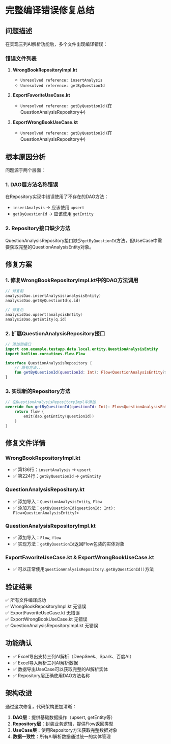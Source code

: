 # 完整编译错误修复总结

## 问题描述
在实现三列AI解析功能后，多个文件出现编译错误：

### 错误文件列表
1. **WrongBookRepositoryImpl.kt**
   - `Unresolved reference: insertAnalysis`
   - `Unresolved reference: getByQuestionId`

2. **ExportFavoriteUseCase.kt**
   - `Unresolved reference: getByQuestionId` (在QuestionAnalysisRepository中)

3. **ExportWrongBookUseCase.kt**
   - `Unresolved reference: getByQuestionId` (在QuestionAnalysisRepository中)

## 根本原因分析
问题源于两个层面：

### 1. DAO层方法名称错误
在Repository实现中错误使用了不存在的DAO方法：
- `insertAnalysis` → 应该使用 `upsert`
- `getByQuestionId` → 应该使用 `getEntity`

### 2. Repository接口缺少方法
QuestionAnalysisRepository接口缺少`getByQuestionId`方法，但UseCase中需要获取完整的QuestionAnalysisEntity对象。

## 修复方案

### 1. 修复WrongBookRepositoryImpl.kt中的DAO方法调用
```kotlin
// 修复前
analysisDao.insertAnalysis(analysisEntity)
analysisDao.getByQuestionId(q.id)

// 修复后
analysisDao.upsert(analysisEntity)
analysisDao.getEntity(q.id)
```

### 2. 扩展QuestionAnalysisRepository接口
```kotlin
// 添加到接口
import com.example.testapp.data.local.entity.QuestionAnalysisEntity
import kotlinx.coroutines.flow.Flow

interface QuestionAnalysisRepository {
    // 原有方法...
    fun getByQuestionId(questionId: Int): Flow<QuestionAnalysisEntity?>  // 新增
}
```

### 3. 实现新的Repository方法
```kotlin
// 在QuestionAnalysisRepositoryImpl中添加
override fun getByQuestionId(questionId: Int): Flow<QuestionAnalysisEntity?> {
    return flow {
        emit(dao.getEntity(questionId))
    }
}
```

## 修复文件详情

### WrongBookRepositoryImpl.kt
- ✅ 第136行：`insertAnalysis` → `upsert`
- ✅ 第224行：`getByQuestionId` → `getEntity`

### QuestionAnalysisRepository.kt
- ✅ 添加导入：`QuestionAnalysisEntity`, `Flow`
- ✅ 添加方法：`getByQuestionId(questionId: Int): Flow<QuestionAnalysisEntity?>`

### QuestionAnalysisRepositoryImpl.kt
- ✅ 添加导入：`Flow`, `flow`
- ✅ 实现方法：`getByQuestionId`返回Flow包装的实体对象

### ExportFavoriteUseCase.kt & ExportWrongBookUseCase.kt
- ✅ 可以正常使用`questionAnalysisRepository.getByQuestionId()`方法

## 验证结果
✅ 所有文件编译成功  
✅ WrongBookRepositoryImpl.kt 无错误  
✅ ExportFavoriteUseCase.kt 无错误  
✅ ExportWrongBookUseCase.kt 无错误  
✅ QuestionAnalysisRepositoryImpl.kt 无错误  

## 功能确认
- ✅ Excel导出支持三列AI解析（DeepSeek、Spark、百度AI）
- ✅ Excel导入解析三列AI解析数据
- ✅ 数据导出UseCase可以获取完整的AI解析实体
- ✅ Repository层正确使用DAO方法名称

## 架构改进
通过这次修复，代码架构更加清晰：
1. **DAO层**：提供基础数据操作（upsert, getEntity等）
2. **Repository层**：封装业务逻辑，提供Flow返回类型
3. **UseCase层**：使用Repository方法获取完整数据对象
4. **数据一致性**：所有AI解析数据通过统一的实体管理
